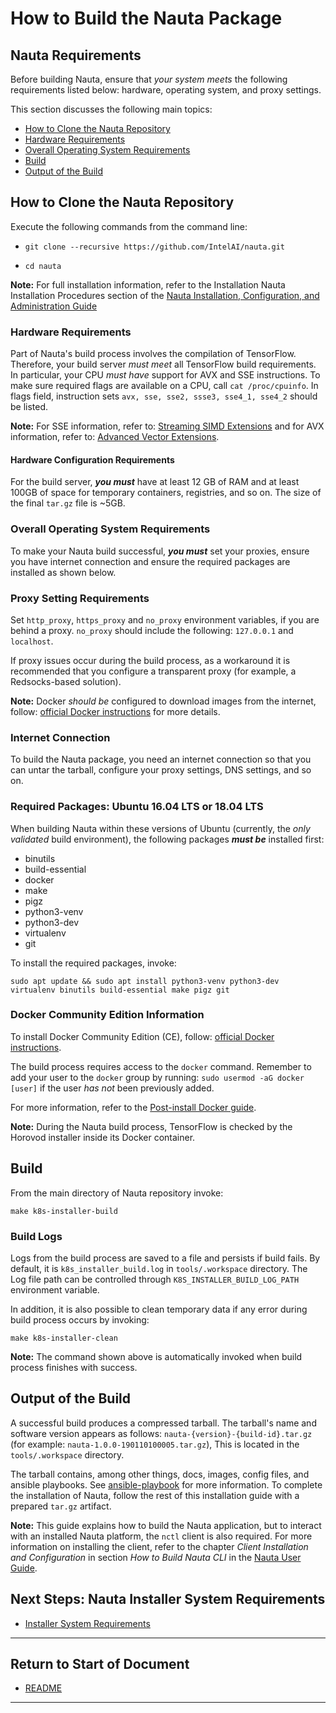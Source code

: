 
# How to Build the Nauta Package

## Nauta Requirements

Before building Nauta, ensure that _your system meets_ the following requirements listed below: hardware, operating system, and proxy settings.

This section discusses the following main topics:

- [How to Clone the Nauta Repository](#how-to-clone-the-nauta-repository)
- [Hardware Requirements](#hardware-requirements)  
- [Overall Operating System Requirements](#overall-operating-system-requirements)
- [Build](#build)
- [Output of the Build](#output-of-the-build)

## How to Clone the Nauta Repository

Execute the following commands from the command line:

- `git clone --recursive https://github.com/IntelAI/nauta.git`

- `cd nauta`

**Note:** For full installation information, refer to the Installation Nauta Installation Procedures section of the [Nauta Installation, Configuration, and Administration Guide](../README.md)

### Hardware Requirements

Part of Nauta's build process involves the compilation of TensorFlow. Therefore, your build server _must meet_ all TensorFlow build requirements. In particular, your CPU _must have_ support for AVX and SSE instructions. To make sure required flags are available on a CPU, call `cat /proc/cpuinfo`. In flags field, instruction sets `avx, sse, sse2, ssse3, sse4_1, sse4_2` should be listed.

**Note:** For SSE information, refer to:  [Streaming SIMD Extensions](https://en.wikipedia.org/wiki/Streaming_SIMD_Extensions) and for AVX information, refer to: [Advanced Vector Extensions](https://en.wikipedia.org/wiki/Advanced_Vector_Extensions).

#### Hardware Configuration Requirements 

For the build server, _**you must**_ have at least 12 GB of RAM and at least 100GB of space for temporary containers, registries, and so on. The size of the final `tar.gz` file is ~5GB.

### Overall Operating System Requirements

To make your Nauta build successful, _**you must**_ set your proxies, ensure you have internet connection and ensure the required packages are installed as shown below. 

### Proxy Setting Requirements 

Set `http_proxy`, `https_proxy` and `no_proxy` environment variables, if you are behind a proxy. `no_proxy` should include the following: `127.0.0.1` and `localhost`.

If proxy issues occur during the build process, as a workaround it is recommended that you configure a transparent proxy (for example, a Redsocks-based solution).
 
**Note:** Docker _should be_ configured to download images from the internet, follow: [official Docker instructions](https://docs.docker.com/config/daemon/systemd/#httphttps-proxy) for more details.

### Internet Connection 

To build the Nauta package, you need an internet connection so that you can untar the tarball, configure your proxy settings, DNS settings, and so on.

### Required Packages: Ubuntu 16.04 LTS or 18.04 LTS

When building Nauta within these versions of Ubuntu (currently, the _only validated_ build environment), the following packages _**must be**_ installed first:

- binutils
- build-essential
- docker
- make
- pigz
- python3-venv
- python3-dev
- virtualenv
- git

To install the required packages, invoke:

`sudo apt update && sudo apt install python3-venv python3-dev virtualenv binutils build-essential make pigz git`

### Docker Community Edition Information  

To install Docker Community Edition (CE), follow: [official Docker instructions](https://docs.docker.com/install/linux/docker-ce/ubuntu/).

The build process requires access to the `docker` command. Remember to add your user to the `docker` group by running: `sudo usermod -aG docker [user]` if the user _has not_ been previously added. 

For more information, refer to the [Post-install Docker guide](https://docs.docker.com/install/linux/linux-postinstall).

**Note:** During the Nauta build process, TensorFlow is checked by the Horovod installer inside its Docker container. 

## Build 

From the main directory of Nauta repository invoke: 

`make k8s-installer-build`

### Build Logs

Logs from the build process are saved to a file and persists if build fails. By default, it is `k8s_installer_build.log` in `tools/.workspace` directory. The Log file path can be controlled through `K8S_INSTALLER_BUILD_LOG_PATH` environment variable.

In addition, it is also possible to clean temporary data if any error during build process occurs by invoking: 

`make k8s-installer-clean`

**Note:** The command shown above is automatically invoked when build process finishes with success.

## Output of the Build

A successful build produces a compressed tarball. The tarball's name and software version appears as follows: `nauta-{version}-{build-id}.tar.gz` (for example: `nauta-1.0.0-190110100005.tar.gz`), This is located in the `tools/.workspace` directory.  

The tarball contains, among other things, docs, images, config files, and ansible playbooks. See [ansible-playbook](https://docs.ansible.com/ansible/latest/cli/ansible-playbook.html) for more information. To complete the installation of Nauta, follow the rest of this installation guide with a prepared `tar.gz` artifact.

**Note:** This guide explains how to build the Nauta application, but to interact with an installed Nauta platform, the `nctl` client is also required. For more information on installing the client, refer to the chapter _Client Installation and Configuration_ in section _How to Build Nauta CLI_ in the [Nauta User Guide](../../user-guide/actions/nctl.md).

## Next Steps: Nauta Installer System Requirements

* [Installer System Requirements](../Installer_System_Requirements/ISR.md)

----------------------

## Return to Start of Document

* [README](../README.md)

----------------------

